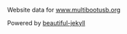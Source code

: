 Website data for www.multibootusb.org

Powered by [beautiful-jekyll](https://github.com/daattali/beautiful-jekyll)
